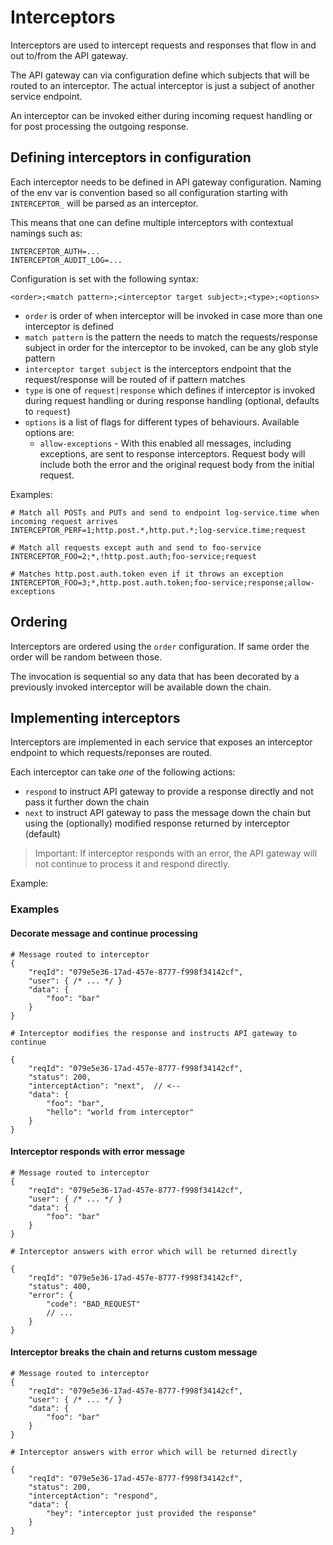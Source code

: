 # Interceptors

Interceptors are used to intercept requests and responses that flow in and out to/from the API gateway. 

The API gateway can via configuration define which subjects that will be routed to an interceptor. The actual interceptor is just a subject of another service endpoint. 

An interceptor can be invoked either during incoming request handling or for post processing the outgoing response. 

## Defining interceptors in configuration

Each interceptor needs to be defined in API gateway configuration. Naming of the env var is convention based so all configuration starting with `INTERCEPTOR_` will be parsed as an interceptor.

This means that one can define multiple interceptors with contextual namings such as:

    INTERCEPTOR_AUTH=...
    INTERCEPTOR_AUDIT_LOG=...

Configuration is set with the following syntax:

    <order>;<match pattern>;<interceptor target subject>;<type>;<options>

* `order` is order of when interceptor will be invoked in case more than one interceptor is defined
* `match pattern` is the pattern the needs to match the requests/response subject in order for the interceptor to be invoked, can be any glob style pattern
* `interceptor target subject` is the interceptors endpoint that the request/response will be routed of if pattern matches
* `type` is one of `request|response` which defines if interceptor is invoked during request handling or during response handling (optional, defaults to `request`)
* `options` is a list of flags for different types of behaviours. Available options are:
	* `allow-exceptions` - With this enabled all messages, including exceptions, are sent to response interceptors. Request body will include both the error and the original request body from the initial request.

Examples:

	# Match all POSTs and PUTs and send to endpoint log-service.time when incoming request arrives 
    INTERCEPTOR_PERF=1;http.post.*,http.put.*;log-service.time;request
	
	# Match all requests except auth and send to foo-service 
    INTERCEPTOR_FOO=2;*,!http.post.auth;foo-service;request

	# Matches http.post.auth.token even if it throws an exception
    INTERCEPTOR_FOO=3;*,http.post.auth.token;foo-service;response;allow-exceptions

## Ordering

Interceptors are ordered using the `order` configuration. If same order the order will be random between those.

The invocation is sequential so any data that has been decorated by a previously invoked interceptor will be available down the chain.

## Implementing interceptors

Interceptors are implemented in each service that exposes an interceptor endpoint to which requests/reponses are routed.

Each interceptor can take _one_ of the following actions:

* `respond` to instruct API gateway to provide a response directly and not pass it further down the chain
* `next` to instruct API gateway to pass the message down the chain but using the (optionally) modified response returned by interceptor (default)

> Important: If interceptor responds with an error, the API gateway will not continue to process it and respond directly.

Example:
	
### Examples

#### Decorate message and continue processing

	# Message routed to interceptor
	{
		"reqId": "079e5e36-17ad-457e-8777-f998f34142cf",
		"user": { /* ... */ }
		"data": {
			"foo": "bar"
		}
	}

	# Interceptor modifies the response and instructs API gateway to continue

	{
		"reqId": "079e5e36-17ad-457e-8777-f998f34142cf",
		"status": 200,
		"interceptAction": "next",  // <-- 
		"data": {
			"foo": "bar",
			"hello": "world from interceptor"
		}
	}

#### Interceptor responds with error message

	# Message routed to interceptor
	{
		"reqId": "079e5e36-17ad-457e-8777-f998f34142cf",
		"user": { /* ... */ }
		"data": {
			"foo": "bar"
		}
	}

	# Interceptor answers with error which will be returned directly

	{
		"reqId": "079e5e36-17ad-457e-8777-f998f34142cf",
		"status": 400,
		"error": {
			"code": "BAD_REQUEST"
			// ...
		}
	}

#### Interceptor breaks the chain and returns custom message

	# Message routed to interceptor
	{
		"reqId": "079e5e36-17ad-457e-8777-f998f34142cf",
		"user": { /* ... */ }
		"data": {
			"foo": "bar"
		}
	}

	# Interceptor answers with error which will be returned directly

	{
		"reqId": "079e5e36-17ad-457e-8777-f998f34142cf",
		"status": 200,
		"interceptAction": "respond",
		"data": {
			"hey": "interceptor just provided the response"			
		}
	}

